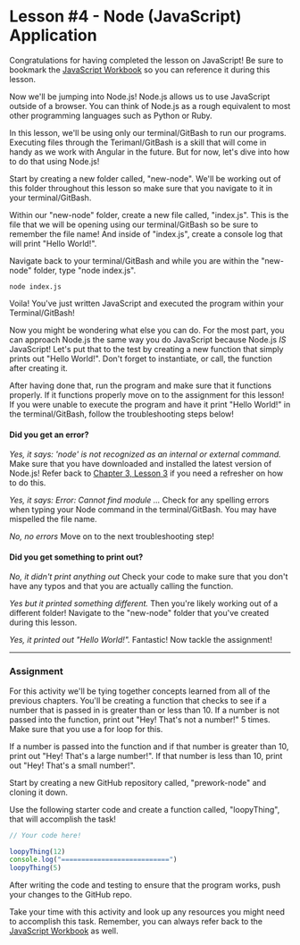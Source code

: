 # Lesson \#4 - Node (JavaScript) Application

Congratulations for having completed the lesson on JavaScript! Be sure to bookmark the [JavaScript Workbook](https://javascript-workbook.netlify.com/) so you can reference it during this lesson.

Now we'll be jumping into Node.js! Node.js allows us to use JavaScript outside of a browser. You can think of Node.js as a rough equivalent to most other programming languages such as Python or Ruby.

In this lesson, we'll be using only our terminal/GitBash to run our programs. Executing files through the Terimanl/GitBash is a skill that will come in handy as we work with Angular in the future. But for now, let's dive into how to do that using Node.js!

Start by creating a new folder called, "new-node". We'll be working out of this folder throughout this lesson so make sure that you navigate to it in your terminal/GitBash.

Within our "new-node" folder, create a new file called, "index.js". This is the file that we will be opening using our terminal/GitBash so be sure to remember the file name! And inside of "index.js", create a console log that will print "Hello World!".

Navigate back to your terminal/GitBash and while you are within the "new-node" folder, type "node index.js". 

```
node index.js
```

Voila! You've just written JavaScript and executed the program within your Terminal/GitBash!

Now you might be wondering what else you can do. For the most part, you can approach Node.js the same way you do JavaScript because Node.js *IS* JavaScript! Let's put that to the test by creating a new function that simply prints out "Hello World!". Don't forget to instantiate, or call, the function after creating it.

After having done that, run the program and make sure that it functions properly. If it functions properly move on to the assignment for this lesson! If you were unable to execute the program and have it print "Hello World!" in the terminal/GitBash, follow the troubleshooting steps below!

#### Did you get an error?

*Yes, it says: 'node' is not recognized as an internal or external command.*
Make sure that you have downloaded and installed the latest version of Node.js! Refer back to [Chapter 3, Lesson 3](sub-modules/chapter3/lesson3.md) if you need a refresher on how to do this.

*Yes, it says: Error: Cannot find module ...*
Check for any spelling errors when typing your Node command in the terminal/GitBash. You may have mispelled the file name.

*No, no errors*
Move on to the next troubleshooting step!

#### Did you get something to print out?

*No, it didn't print anything out*
Check your code to make sure that you don't have any typos and that you are actually calling the function.

*Yes but it printed something different.*
Then you're likely working out of a different folder! Navigate to the "new-node" folder that you've created during this lesson.

*Yes, it printed out "Hello World!".*
Fantastic! Now tackle the assignment!


---

### Assignment

For this activity we'll be tying together concepts learned from all of the previous chapters. You'll be creating a function that checks to see if a number that is passed in is greater than or less than 10. If a number is not passed into the function, print out "Hey! That's not a number!" 5 times. Make sure that you use a for loop for this. 

If a number is passed into the function and if that number is greater than 10, print out "Hey! That's a large number!". If that number is less than 10, print out "Hey! That's a small number!".

Start by creating a new GitHub repository called, "prework-node" and cloning it down. 

Use the following starter code and create a function called, "loopyThing", that will accomplish the task!

```js
// Your code here!

loopyThing(12)
console.log("===========================")
loopyThing(5)
```

After writing the code and testing to ensure that the program works, push your changes to the GitHub repo.

Take your time with this activity and look up any resources you might need to accomplish this task. Remember, you can always refer back to the [JavaScript Workbook](https://javascript-workbook.netlify.com/) as well.
